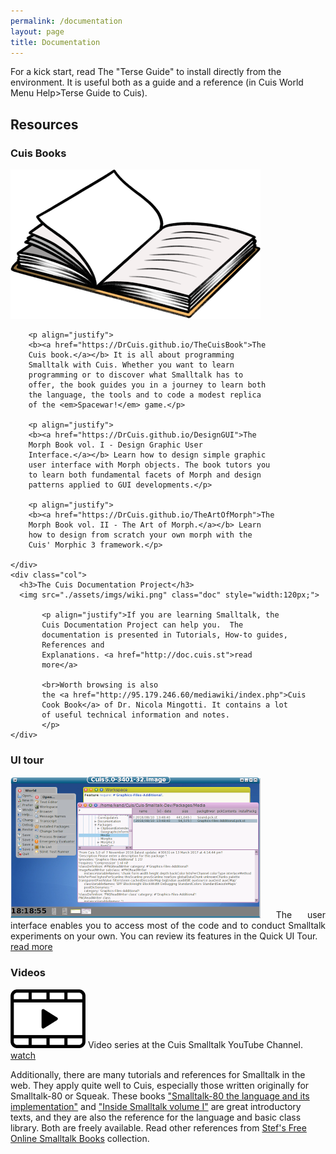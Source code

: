 ```yaml
---
permalink: /documentation
layout: page
title: Documentation
---
```


For a kick start, read The "Terse Guide" to install directly from the
environment. It is useful both as a guide and a reference (in Cuis
World Menu Help>Terse Guide to Cuis).


## Resources

<div class="row">
	<div class="col">
		<h3>Cuis Books</h3>
		<img src="./assets/imgs/book.png" class="doc">
		
		<p align="justify">
		<b><a href="https://DrCuis.github.io/TheCuisBook">The
		Cuis book.</a></b> It is all about programming
		Smalltalk with Cuis. Whether you want to learn
		programming or to discover what Smalltalk has to
		offer, the book guides you in a journey to learn both
		the language, the tools and to code a modest replica
		of the <em>Spacewar!</em> game.</p>
		
		<p align="justify">
		<b><a href="https://DrCuis.github.io/DesignGUI">The
		Morph Book vol. I - Design Graphic User
		Interface.</a></b> Learn how to design simple graphic
		user interface with Morph objects. The book tutors you
		to learn both fundamental facets of Morph and design
		patterns applied to GUI developments.</p>
		
		<p align="justify">
		<b><a href="https://DrCuis.github.io/TheArtOfMorph">The
		Morph Book vol. II - The Art of Morph.</a></b> Learn
		how to design from scratch your own morph with the
		Cuis' Morphic 3 framework.</p>
		
	</div>
	<div class="col">
	  <h3>The Cuis Documentation Project</h3>
	  <img src="./assets/imgs/wiki.png" class="doc" style="width:120px;">
	  
	       <p align="justify">If you are learning Smalltalk, the
	       Cuis Documentation Project can help you.  The
	       documentation is presented in Tutorials, How-to guides,
	       References and
	       Explanations. <a href="http://doc.cuis.st">read
	       more</a>

	       <br>Worth browsing is also
	       the <a href="http://95.179.246.60/mediawiki/index.php">Cuis
	       Cook Book</a> of Dr. Nicola Mingotti. It contains a lot
	       of useful technical information and notes.
	       </p>
	</div>
</div>
<div class="row">
	<div class="col">
		<h3>UI tour</h3>
		<p align="justify"><img src="./assets/imgs/ui-tour.png" class="doc">
		The user interface enables you to access most of the code and to conduct Smalltalk experiments on your own. You can review its features in the Quick UI Tour.
		<br><a href="https://github.com/DrCuis/Tutorials/tree/main/100-Quick-Tour">read more</a></p>
	</div>
	<div class="col">
		<h3>Videos</h3>
		<p align="justify"><img src="./assets/imgs/video.png" class="doc" style="width: 120px;">
		Video series at the Cuis Smalltalk YouTube Channel.
		<br><a href="https://www.youtube.com/playlist?list=PLbevs6Mp0MMMaR5gSYzJQXQ56OplFSCJk">watch</a></p>
	</div>
</div>


Additionally, there are many tutorials and references for Smalltalk in the web. They apply quite well to Cuis, especially those written originally for Smalltalk-80 or Squeak. These books ["Smalltalk-80 the language and its implementation"](http://stephane.ducasse.free.fr/FreeBooks/BlueBook/Bluebook.pdf) and ["Inside Smalltalk volume I"](http://stephane.ducasse.free.fr/FreeBooks/InsideST/InsideSmalltalk.pdf) are great introductory texts, and they are also the reference for the language and basic class library. Both are freely available. Read other references from [Stef's Free Online Smalltalk Books](http://stephane.ducasse.free.fr/FreeBooks/) collection.

